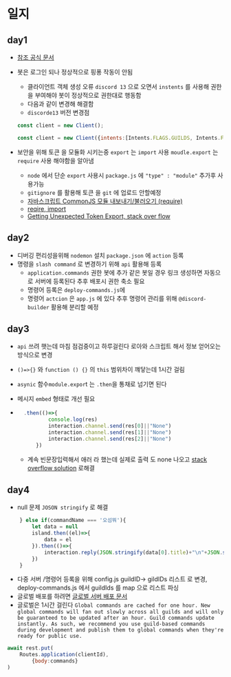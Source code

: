 # 일지
## day1
* [참조 공식 문서](https://discordjs.guide/#before-you-begin)
* 봇은 로그인 되나 정상적으로 핑퐁 작동이 안됨
	* 클라이언트 객체 생성 오류 `discord 13` 으로 오면서 `instents` 를 사용해 권한을 부여해야 봇이 정상적으로 권한대로 행동함
	* 다음과 같이 변경해 해결함
	* `discorde13` 버전 변경점
	```js
	const client = new Client();
	```

	```js
	const client = new Client({intents:[Intents.FLAGS.GUILDS, Intents.FLAGS.GUILD_MESSAGES]});
	```
* 보안을 위해 토큰 을 모듈화 시키는중  `export` 는 `import` 사용 `moudle.export` 는 `require` 사용 해야함을 알아냄

	* `node` 에서 단순 `export` 사용시 `package.js` 에 `"type" : "module"` 추가후 사용가능
	* `gitignore` 를 활용해 토큰 을 `git` 에 업로드 안할예정
	* [자바스크립트 CommonJS 모듈 내보내기/불러오기 (require)](https://www.daleseo.com/js-module-require/#:~:text=%EC%9E%90%EB%B0%94%EC%8A%A4%ED%81%AC%EB%A6%BD%ED%8A%B8%20%EA%B0%9C%EB%B0%9C%EC%9D%84%20%ED%95%98%EB%8B%A4,%EC%83%88%EB%A1%AD%EA%B2%8C%20%EB%8F%84%EC%9E%85%EB%90%9C%20%ED%82%A4%EC%9B%8C%EB%93%9C%EC%9E%85%EB%8B%88%EB%8B%A4.)
	* [reqire, import](https://velog.io/@bacccine/%ED%8C%8C%EC%9D%BC-%EC%88%98%EC%A0%95%EA%B8%B0)
	* [Getting Unexpected Token Export, stack over flow](https://stackoverflow.com/questions/38296667/getting-unexpected-token-export)
## day2
* 디버깅 편리성을위해 `nodemon` 설치 `package.json` 에 `action` 등록
* 명령을 `slash command` 로 변경하기 위해 `api` 활용해 등록
	* `application.commands` 권한 봇에 추가 같은 봇일 경우 링크 생성하면 자동으로 서버에 등록된다 추후 배포시 권한 축소 필요
	* 명령어 등록은 `deploy-commands.js`에
	* 명령어 `actcion` 은 `app.js` 에 있다 추후 명령어 관리를 위해 `@discord-builder` 활용해 분리할 예정
## day3
* `api` 쓰려 햇는데 마침 점검중이고 하루걸린다 로아와 스크립트 해서 정보 얻어오는 방식으로 변경
* `()=>{}` 와 `function () {}` 의 `this` 범위차이 꺠닿는데 1시간 걸림
* `asynic` 함수`module.expor`t 는 `.then`을 통채로 넘기면 된다
* 메시지 `embed` 형태로 개선 필요
* ```js
	.then(()=>{
			console.log(res)
			interaction.channel.send(res[0]||"None")
			interaction.channel.send(res[1]||"None")
			interaction.channel.send(res[2]||"None")
		})
	```

	* 계속 빈문장입력해서 애러 라 했는데 실제로 출력 도 none 나오고
	[stack overflow solution](https://stackoverflow.com/questions/53907056/how-to-fix-discordapierror-cannot-send-an-empty-message) 로해결
## day4
* null 문제 `JOSON stringify` 로 해결
```js
	} else if(commandName === '오섬뭐'){
		let data = null
		island.then((el)=>{
			data = el
		}).then(()=>{
			interaction.reply(JSON.stringify(data[0].title)+"\n"+JSON.stringify(data[1].title)+"\n"+JSON.stringify(data[2].title))
		})
	}
```
* 다중 서버  /명령어 등록을 위해 config.js guildID-> gildIDs 리스트 로 변경, deploy-commands.js 에서 guildIds 를 map 으로 리스트 파싱
* 글로벌 배포를 하려면 [글로벌 서버 배포 문서](https://discordjs.guide/interactions/slash-commands.html#global-commands)
* 글로벌은 1시간 걸린다 `Global commands are cached for one hour. New global commands will fan out slowly across all guilds and will only be guaranteed to be updated after an hour. Guild commands update instantly. As such, we recommend you use guild-based commands during development and publish them to global commands when they're ready for public use.`
```js
await rest.put(
	Routes.application(clientId),
		{body:commands}
)
```

